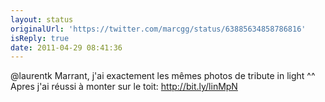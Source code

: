 ```yaml
---
layout: status
originalUrl: 'https://twitter.com/marcgg/status/63885634858786816'
isReply: true
date: 2011-04-29 08:41:36
---
```


@laurentk Marrant, j'ai exactement les mêmes photos de tribute in light ^^ Apres j'ai réussi à monter sur le toit: http://bit.ly/linMpN
